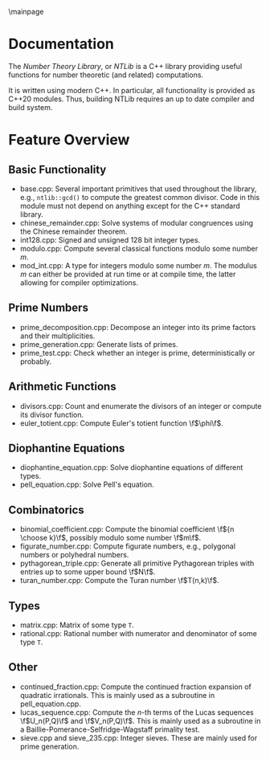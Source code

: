 \mainpage
# Documentation

The *Number Theory Library*, or *NTLib* is a C++ library providing useful functions for number theoretic (and related) computations.

It is written using modern C++.
In particular, all functionality is provided as C++20 modules.
Thus, building NTLib requires an up to date compiler and build system.

# Feature Overview

## Basic Functionality

* base.cpp:
  Several important primitives that used throughout the library, e.g., `ntlib::gcd()` to compute the greatest common divisor.
  Code in this module must not depend on anything except for the C++ standard library.
* chinese_remainder.cpp:
  Solve systems of modular congruences using the Chinese remainder theorem.
* int128.cpp:
  Signed and unsigned 128 bit integer types.
* modulo.cpp:
  Compute several classical functions modulo some number $m$.
* mod_int.cpp:
  A type for integers modulo some number $m$.
  The modulus $m$ can either be provided at run time or at compile time, the latter allowing for compiler optimizations.

## Prime Numbers

* prime_decomposition.cpp:
  Decompose an integer into its prime factors and their multiplicities.
* prime_generation.cpp:
  Generate lists of primes.
* prime_test.cpp:
  Check whether an integer is prime, deterministically or probably.

## Arithmetic Functions

* divisors.cpp:
  Count and enumerate the divisors of an integer or compute its divisor function.
* euler_totient.cpp:
  Compute Euler's totient function \f$\phi\f$.

## Diophantine Equations

* diophantine_equation.cpp:
  Solve diophantine equations of different types.
* pell_equation.cpp:
  Solve Pell's equation.

## Combinatorics

* binomial_coefficient.cpp:
  Compute the binomial coefficient \f${n \choose k}\f$, possibly modulo some number \f$m\f$.
* figurate_number.cpp:
  Compute figurate numbers, e.g., polygonal numbers or polyhedral numbers.
* pythagorean_triple.cpp:
  Generate all primitive Pythagorean triples with entries up to some upper bound \f$N\f$.
* turan_number.cpp:
  Compute the Turan number \f$T(n,k)\f$.

## Types

* matrix.cpp:
  Matrix of some type `T`.
* rational.cpp:
  Rational number with numerator and denominator of some type `T`.

## Other

* continued_fraction.cpp:
  Compute the continued fraction expansion of quadratic irrationals.
  This is mainly used as a subroutine in pell_equation.cpp.
* lucas_sequence.cpp:
  Compute the $n$-th terms of the Lucas sequences \f$U_n(P,Q)\f$ and \f$V_n(P,Q)\f$.
  This is mainly used as a subroutine in a Baillie-Pomerance-Selfridge-Wagstaff primality test.
* sieve.cpp and sieve_235.cpp:
  Integer sieves.
  These are mainly used for prime generation.

